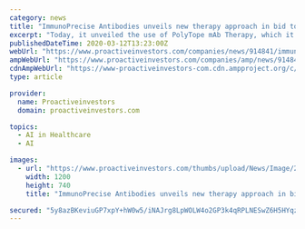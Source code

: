 ```yaml
---
category: news
title: "ImmunoPrecise Antibodies unveils new therapy approach in bid to tackle coronavirus"
excerpt: "Today, it unveiled the use of PolyTope mAb Therapy, which it says is enabled by Immunoprecise's diverse discovery platforms and artificial intelligence (AI) capabilities with partner EVQLV Inc. Last month, Immunoprecise named Dr Ilse Roodink, the firm's ..."
publishedDateTime: 2020-03-12T13:23:00Z
webUrl: "https://www.proactiveinvestors.com/companies/news/914841/immunoprecise-antibodies-unveils-new-therapy-approach-in-bid-to-tackle-coronavirus-914841.html"
ampWebUrl: "https://www.proactiveinvestors.com/companies/amp/news/914841"
cdnAmpWebUrl: "https://www-proactiveinvestors-com.cdn.ampproject.org/c/s/www.proactiveinvestors.com/companies/amp/news/914841"
type: article

provider:
  name: Proactiveinvestors
  domain: proactiveinvestors.com

topics:
  - AI in Healthcare
  - AI

images:
  - url: "https://www.proactiveinvestors.com/thumbs/upload/News/Image/2020_03/1200z740_1584014619_shutterstock_1621031059_coronavirus.jpg"
    width: 1200
    height: 740
    title: "ImmunoPrecise Antibodies unveils new therapy approach in bid to tackle coronavirus"

secured: "5y8azBKeviuGP7xpY+hW0w5/iNAJrg8LpWOLW4o2GP3k4qRPLNESwZ6H5HYqzd8uArfuVPgx22nTbowntO6rxnx2vb2ky3U2927ipWj/2OUwUkFLZnRWVIYFmOfKxgQAeGoeL/ks/KPuCDdq4Vf3/SoJFU22e8/MI8rIN+O+QsY19oFsfsrhiDflJrtxoDuB/mGSXdjSQMVDsE0So/rkAluES7bRHRfxah0xqOM08U6h+Uz2REghPbCUo3S3wBo3DBL9Rn2eRrg+Tpd9lMwIicoQKqhoTWrTmzix1jeR8lpSckftyU1bht9KV/yn24Ou;RjH4Glhk5ZsN0OnpL78F8Q=="
---
```


